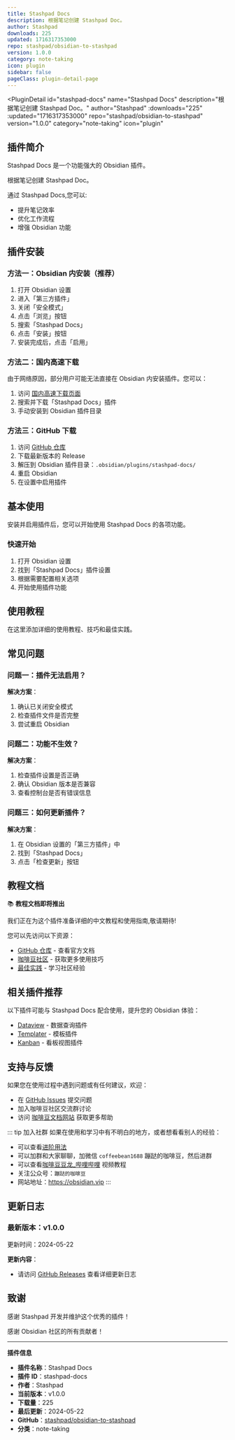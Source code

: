 ```yaml
---
title: Stashpad Docs
description: 根据笔记创建 Stashpad Doc。
author: Stashpad
downloads: 225
updated: 1716317353000
repo: stashpad/obsidian-to-stashpad
version: 1.0.0
category: note-taking
icon: plugin
sidebar: false
pageClass: plugin-detail-page
---
```


<PluginDetail
  id="stashpad-docs"
  name="Stashpad Docs"
  description="根据笔记创建 Stashpad Doc。"
  author="Stashpad"
  :downloads="225"
  :updated="1716317353000"
  repo="stashpad/obsidian-to-stashpad"
  version="1.0.0"
  category="note-taking"
  icon="plugin"
>

<!-- AUTO_GENERATED_START -->
## 插件简介

Stashpad Docs 是一个功能强大的 Obsidian 插件。

根据笔记创建 Stashpad Doc。

通过 Stashpad Docs,您可以:

- 提升笔记效率
- 优化工作流程
- 增强 Obsidian 功能

<!-- AUTO_GENERATED_END -->

<!-- AUTO_GENERATED_START -->
## 插件安装

### 方法一：Obsidian 内安装（推荐）

1. 打开 Obsidian 设置
2. 进入「第三方插件」
3. 关闭「安全模式」
4. 点击「浏览」按钮
5. 搜索「Stashpad Docs」
6. 点击「安装」按钮
7. 安装完成后，点击「启用」

### 方法二：国内高速下载

由于网络原因，部分用户可能无法直接在 Obsidian 内安装插件。您可以：

1. 访问 [国内高速下载页面](/zh/documentation/obsidian-plugins-download.html)
2. 搜索并下载「Stashpad Docs」插件
3. 手动安装到 Obsidian 插件目录

### 方法三：GitHub 下载

1. 访问 [GitHub 仓库](https://github.com/stashpad/obsidian-to-stashpad)
2. 下载最新版本的 Release
3. 解压到 Obsidian 插件目录：`.obsidian/plugins/stashpad-docs/`
4. 重启 Obsidian
5. 在设置中启用插件

## 基本使用

安装并启用插件后，您可以开始使用 Stashpad Docs 的各项功能。

### 快速开始

1. 打开 Obsidian 设置
2. 找到「Stashpad Docs」插件设置
3. 根据需要配置相关选项
4. 开始使用插件功能

<!-- AUTO_GENERATED_END -->

<!-- CUSTOM_CONTENT_START:tutorial -->
## 使用教程

在这里添加详细的使用教程、技巧和最佳实践。

<!-- CUSTOM_CONTENT_END:tutorial -->

<!-- SHARED_CONTENT_START -->
## 常见问题

### 问题一：插件无法启用？

**解决方案**：
1. 确认已关闭安全模式
2. 检查插件文件是否完整
3. 尝试重启 Obsidian

### 问题二：功能不生效？

**解决方案**：
1. 检查插件设置是否正确
2. 确认 Obsidian 版本是否兼容
3. 查看控制台是否有错误信息

### 问题三：如何更新插件？

**解决方案**：
1. 在 Obsidian 设置的「第三方插件」中
2. 找到「Stashpad Docs」
3. 点击「检查更新」按钮

## 教程文档

📚 **教程文档即将推出**

我们正在为这个插件准备详细的中文教程和使用指南,敬请期待!

您可以先访问以下资源：
- [GitHub 仓库](https://github.com/stashpad/obsidian-to-stashpad) - 查看官方文档
- [咖啡豆社区](/zh/bases/) - 获取更多使用技巧
- [最佳实践](/zh/best-practices/) - 学习社区经验

## 相关插件推荐

以下插件可能与 Stashpad Docs 配合使用，提升您的 Obsidian 体验：

- [Dataview](/zh/plugins/dataview.html) - 数据查询插件
- [Templater](/zh/plugins/templater-obsidian.html) - 模板插件
- [Kanban](/zh/plugins/obsidian-kanban.html) - 看板视图插件

## 支持与反馈

如果您在使用过程中遇到问题或有任何建议，欢迎：

- 在 [GitHub Issues](https://github.com/stashpad/obsidian-to-stashpad/issues) 提交问题
- 加入咖啡豆社区交流群讨论
- 访问 [咖啡豆文档网站](https://obsidian.vip) 获取更多帮助

::: tip 加入社群
如果在使用和学习中有不明白的地方，或者想看看别人的经验：
- 可以查看[进阶用法](/zh/advanced)
- 可以加群和大家聊聊，加微信 `coffeebean1688` 蹦跶的咖啡豆，然后进群
- 可以查看[咖啡豆豆龙_哔哩哔哩](https://space.bilibili.com/618777356) 视频教程
- 关注公众号：`蹦跶的咖啡豆`
- 网站地址：https://obsidian.vip
:::
<!-- SHARED_CONTENT_END -->

<!-- AUTO_GENERATED_START -->
## 更新日志

### 最新版本：v1.0.0

更新时间：2024-05-22

**更新内容**：
- 请访问 [GitHub Releases](https://github.com/stashpad/obsidian-to-stashpad/releases) 查看详细更新日志

## 致谢

感谢 Stashpad 开发并维护这个优秀的插件！

感谢 Obsidian 社区的所有贡献者！

---

**插件信息**
- **插件名称**：Stashpad Docs
- **插件 ID**：stashpad-docs
- **作者**：Stashpad
- **当前版本**：v1.0.0
- **下载量**：225
- **最后更新**：2024-05-22
- **GitHub**：[stashpad/obsidian-to-stashpad](https://github.com/stashpad/obsidian-to-stashpad)
- **分类**：note-taking
<!-- AUTO_GENERATED_END -->

</PluginDetail>

